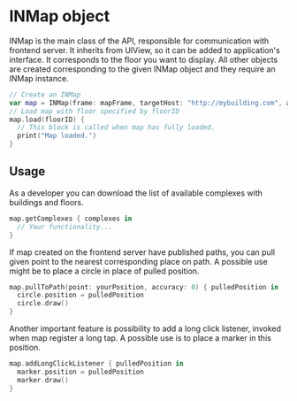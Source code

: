 # __INMap object__

INMap is the main class of the API, responsible for communication with frontend server. It inherits from UIView, so it can be added to application's interface. It corresponds to the floor you want to display.
All other objects are created corresponding to the given INMap object and they require an INMap instance.

```swift
// Create an INMap
var map = INMap(frame: mapFrame, targetHost: "http://mybuilding.com", apiKey: "apiKey")
// Load map with floor specified by floorID
map.load(floorID) {
  // This block is called when map has fully loaded.
  print("Map loaded.")
}
```

## __Usage__

As a developer you can download the list of available complexes with buildings and floors.

```swift
map.getComplexes { complexes in
  // Your functionality...
}
```

If map created on the frontend server have published paths, you can pull given point to the nearest corresponding place on path. A possible use might be to place a circle in place of pulled position.

```swift
map.pullToPath(point: yourPosition, accuracy: 0) { pulledPosition in
  circle.position = pulledPosition
  circle.draw()
}
```

Another important feature is possibility to add a long click listener, invoked when map register a long tap. A possible use is to place a marker in this position.

```swift
map.addLongClickListener { pulledPosition in
  marker.position = pulledPosition
  marker.draw()
}
```
